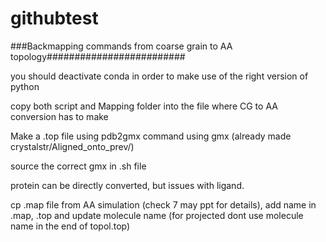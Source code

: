 # githubtest
###Backmapping commands from coarse grain to AA topology######################### 

you should deactivate conda in order to make use of the right version of python 

copy both script and Mapping folder into the file where CG to AA 	conversion has to make	 

Make a .top file using pdb2gmx command using gmx (already made 	crystalstr/Aligned_onto_prev/) 

source the correct gmx in .sh file 

protein can be directly converted, but issues with ligand. 

cp .map file from AA simulation (check 7 may ppt for details), 	add name in .map, .top and update molecule name (for projected dont use molecule name in the end of topol.top) 